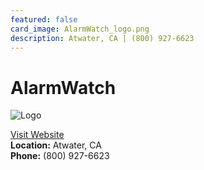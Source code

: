 ```yaml
---
featured: false
card_image: AlarmWatch_logo.png
description: Atwater, CA | (800) 927-6623
---
```


# AlarmWatch
<img src="AlarmWatch_logo.png" alt="Logo" style="max-width: 200px; height: auto;">

<a href="https://www.alarmwatch.com">Visit Website</a>  
**Location:** Atwater, CA  
**Phone:** (800) 927-6623
